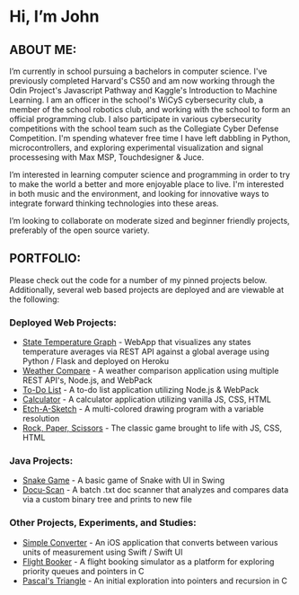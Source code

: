 # Hi, I’m John

## ABOUT ME:<br>
I’m currently in school pursuing a bachelors in computer science. I've previously completed Harvard's CS50 and am now working through the Odin Project's Javascript Pathway and Kaggle's Introduction to Machine Learning. I am an officer in the school's WiCyS cybersecurity club, a member of the school robotics club, and working with the school to form an official programming club. I also participate in various cybersecurity competitions with the school team such as the Collegiate Cyber Defense Competition. I'm spending whatever free time I have left dabbling in Python, microcontrollers, and exploring experimental visualization and signal processesing with Max MSP, Touchdesigner & Juce.

I’m interested in learning computer science and programming in order to try to make the world a better and more enjoyable place to live. I'm interested in both music and the environment, and looking for innovative ways to integrate forward thinking technologies into these areas.

I’m looking to collaborate on moderate sized and beginner friendly projects, preferably of the open source variety.

## PORTFOLIO:<br>
Please check out the code for a number of my pinned projects below. Additionally, several web based projects are deployed and are viewable at the following:

### Deployed Web Projects:

- [State Temperature Graph](https://avg-temp-a27676261ea1.herokuapp.com/) - WebApp that visualizes any states temperature averages via REST API against a global average using Python / Flask and deployed on Heroku
- [Weather Compare](https://jbhumph.github.io/weather_app/) - A weather comparison application using multiple REST API's, Node.js, and WebPack
- [To-Do List](https://jbhumph.github.io/to-do-list/) - A to-do list application utilizing Node.js & WebPack
- [Calculator](https://jbhumph.github.io/calculator/) - A calculator application utilizing vanilla JS, CSS, HTML
- [Etch-A-Sketch](https://jbhumph.github.io/etch-a-sketch/) - A multi-colored drawing program with a variable resolution
- [Rock, Paper, Scissors](https://jbhumph.github.io/rock-paper-scissors/) - The classic game brought to life with JS, CSS, HTML

### Java Projects:

- [Snake Game](https://github.com/jbhumph/snakeGame) - A basic game of Snake with UI in Swing
- [Docu-Scan](https://github.com/jbhumph/dictionary) - A batch .txt doc scanner that analyzes and compares data via a custom binary tree and prints to new file

### Other Projects, Experiments, and Studies:

- [Simple Converter](https://github.com/jbhumph/simple-converter) - An iOS application that converts between various units of measurement using Swift / Swift UI
- [Flight Booker](https://github.com/jbhumph/flight_booker) - A flight booking simulator as a platform for exploring priority queues and pointers in C
- [Pascal's Triangle](https://github.com/jbhumph/triangle) - An initial exploration into pointers and recursion in C

<!---
jbhumph/jbhumph is a ✨ special ✨ repository because its `README.md` (this file) appears on your GitHub profile.
You can click the Preview link to take a look at your changes.
--->
